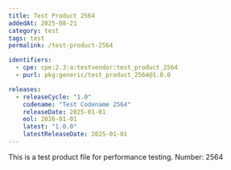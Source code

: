 ```yaml
---
title: Test Product 2564
addedAt: 2025-08-21
category: test
tags: test
permalink: /test-product-2564

identifiers:
  - cpe: cpe:2.3:a:testvendor:test_product_2564
  - purl: pkg:generic/test_product_2564@1.0.0

releases:
  - releaseCycle: "1.0"
    codename: "Test Codename 2564"
    releaseDate: 2025-01-01
    eol: 2026-01-01
    latest: "1.0.0"
    latestReleaseDate: 2025-01-01
---
```


This is a test product file for performance testing. Number: 2564
